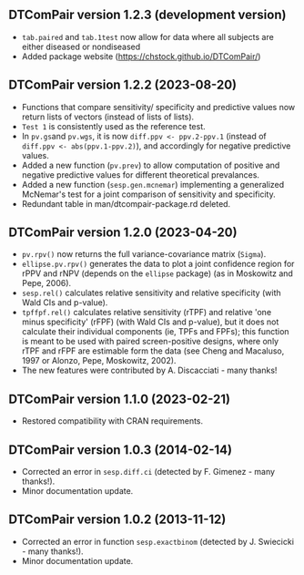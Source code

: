 ## DTComPair version 1.2.3 (development version)

- `tab.paired` and `tab.1test` now allow for data where all subjects are either diseased or nondiseased
- Added package website (https://chstock.github.io/DTComPair/)

## DTComPair version 1.2.2 (2023-08-20)

- Functions that compare sensitivity/ specificity and predictive values now return lists of vectors (instead of lists of lists).
- `Test 1` is consistently used as the reference test.
- In `pv.gs`and `pv.wgs`, it is now `diff.ppv <- ppv.2-ppv.1` (instead of `diff.ppv <- abs(ppv.1-ppv.2)`), and accordingly for negative predictive values.
- Added a new function (`pv.prev`) to allow computation of positive and negative predictive values for different theoretical prevalances.
- Added a new function (`sesp.gen.mcnemar`) implementing a generalized McNemar's test for a joint comparison of sensitivity and specificity.
- Redundant table in man/dtcompair-package.rd deleted.

## DTComPair version 1.2.0 (2023-04-20)

- `pv.rpv()` now returns the full variance-covariance matrix (`Sigma`).
- `ellipse.pv.rpv()` generates the data to plot a joint confidence region for rPPV and rNPV (depends on the `ellipse` package) (as in Moskowitz and Pepe, 2006).
- `sesp.rel()` calculates relative sensitivity and relative specificity (with Wald CIs and p-value).
- `tpffpf.rel()` calculates relative sensitivity (rTPF) and relative 'one minus specificity' (rFPF) (with Wald CIs and p-value), but it does not calculate their individual components (ie, TPFs and FPFs); this function is meant to be used with paired screen-positive designs, where only rTPF and rFPF are estimable form the data (see Cheng and Macaluso, 1997 or Alonzo, Pepe, Moskowitz, 2002).
- The new features were contributed by A. Discacciati - many thanks!
    
    
## DTComPair version 1.1.0 (2023-02-21)

- Restored compatibility with CRAN requirements.

    
## DTComPair version 1.0.3 (2014-02-14)

- Corrected an error in `sesp.diff.ci` (detected by F. Gimenez - many thanks!).
- Minor documentation update.


## DTComPair version 1.0.2 (2013-11-12)

- Corrected an error in function `sesp.exactbinom` (detected by J. Swiecicki - many thanks!).
- Minor documentation update.